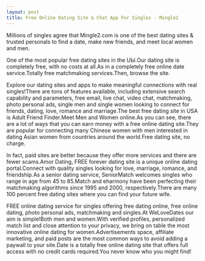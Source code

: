 ```yaml
---
layout: post
title: Free Online Dating Site & Chat App For Singles - Mingle2
---
```


Millions of singles agree that Mingle2.com is one of the best dating sites & trusted personals to find a date, make new friends, and meet local women and men.


One of the most popular free dating sites in the UЫ.Our dating site is completely free, with no costs at all.As in a completely free online date service.Totally free matchmaking services.Then, browse the site.




Explore our dating sites and apps to make meaningful connections with real singles!There are tons of features available, including extensive search capability and parameters, free email, live chat, video chat, matchmaking, photo personal ads, single men and single women looking to connect for friends, dating, love, romance and marriage.The best free dating site in USA is Adult Friend Finder.Meet Men and Women online.As you can see, there are a lot of ways that you can earn money with a free online dating site.They are popular for connecting many Chinese women with men interested in dating Asian women from countries around the world.Free dating site, no charge.




In fact, paid sites are better because they offer more services and there are fewer scams.Amor Dating, FREE forever dating site is a unique online dating portal.Connect with quality singles looking for love, marriage, romance, and friendship.As a senior dating service, SeniorMatch welcomes singles who range in age from 45 to 85.Match and eharmony have been perfecting their matchmaking algorithms since 1995 and 2000, respectively.There are many 100 percent free dating sites where you can find your future wife.




FREE online dating service for singles offering free dating online, free online dating, photo personal ads, matchmaking and singles.At WeLoveDates our aim is simple!Both men and women.With verified profiles, personalized match list and close attention to your privacy, we bring on table the most innovative online dating for women.Advertisements space, affiliate marketing, and paid posts are the most common ways to avoid adding a paywall to your site.Date is a totally free online dating site that offers full access with no credit cards required.You never know who you might find!





